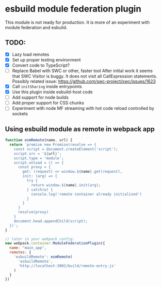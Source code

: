 # esbuild module federation plugin

This module is not ready for production. It is more of an experiment with module federation and esbuild.

## TODO:

- [x] Lazy load remotes
- [x] Set up proper testing environment
- [x] Convert code to TypeScript?
- [ ] Replace Babel with SWC or other, faster tool
      After initial work it seems that SWC Visitor is buggy. It does not visit all CallExpression statements. Possibly related issue: https://github.com/swc-project/swc/issues/1623
- [x] Call `initSharing` inside entrypoints
- [x] Use this plugin inside esbuild-host code
- [ ] Add support for node builds
- [ ] Add proper support for CSS chunks
- [ ] Experiment with node MF streaming with hot code reload controlled by sockets

## Using esbuild module as remote in webpack app

```js
function esmRemote(name, url) {
  return `promise new Promise(resolve => {
    const script = document.createElement('script');
    script.src = '${url}';
    script.type = 'module';
    script.onload = () => {
      const proxy = {
        get: (request) => window.${name}.get(request),
        init: (arg) => {
          try {
            return window.${name}.init(arg);
          } catch(e) {
            console.log('remote container already initialized')
          }
        }
      }
      resolve(proxy)
    }
    document.head.appendChild(script);
  })`;
}

// later in your webpack config:
new webpack.container.ModuleFederationPlugin({
  name: "main_app",
  remotes: {
    'esbuildRemote': esmRemote(
      'esbuildRemote',
      'http://localhost:3002/build/remote-entry.js'
    )
  }
})
```
